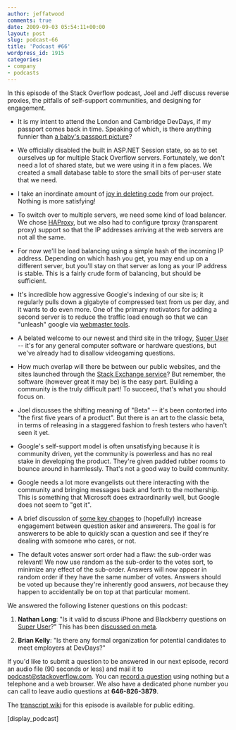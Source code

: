 ```yaml
---
author: jeffatwood
comments: true
date: 2009-09-03 05:54:11+00:00
layout: post
slug: podcast-66
title: 'Podcast #66'
wordpress_id: 1915
categories:
- company
- podcasts
---
```


In this episode of the Stack Overflow podcast, Joel and Jeff discuss reverse proxies, the pitfalls of self-support communities, and designing for engagement.



	
  * It is my intent to attend the London and Cambridge DevDays, if my passport comes back in time. Speaking of which, is there anything funnier than [a baby's passport picture](http://www.flickr.com/photos/betsyphd/3880688167/)?

	
  * We officially disabled the built in ASP.NET Session state, so as to set ourselves up for multiple Stack Overflow servers. Fortunately, we don't need a lot of shared state, but we were using it in a few places. We created a small database table to store the small bits of per-user state that we need.

	
  * I take an inordinate amount of [joy in deleting code](http://www.codinghorror.com/blog/archives/000057.html) from our project. Nothing is more satisfying!

	
  * To switch over to multiple servers, we need some kind of load balancer. We chose [HAProxy](http://haproxy.1wt.eu/), but we also had to configure tproxy (transparent proxy) support so that the IP addresses arriving at the web servers are not all the same.

	
  * For now we'll be load balancing using a simple hash of the incoming IP address. Depending on which hash you get, you may end up on a different server, but you'll stay on that server as long as your IP address is stable. This is a fairly crude form of balancing, but should be sufficient.

	
  * It's incredible how aggressive Google's indexing of our site is; it regularly pulls down a gigabyte of compressed text from us per day, and it wants to do even more. One of the primary motivators for adding a second server is to reduce the traffic load enough so that we can "unleash" google via [webmaster tools](http://www.google.com/webmasters/tools/).

	
  * A belated welcome to our newest and third site in the trilogy, [Super User](http://superuser.com/) -- it's for any general computer software or hardware questions, but we've already had to disallow videogaming questions.

	
  * How much overlap will there be between our public websites, and the sites launched through the [Stack Exchange service](http://stackexchange.com/)? But remember, the software (however great it may be) is the easy part. Building a community is the truly difficult part! To succeed, that's what you should focus on.

	
  * Joel discusses the shifting meaning of "Beta" -- it's been contorted into "the first five years of a product". But there is an art to the classic beta, in terms of releasing in a staggered fashion to fresh testers who haven't seen it yet.

	
  * Google's self-support model is often unsatisfying because it is community driven, yet the community is powerless and has no real stake in developing the product. They're given padded rubber rooms to bounce around in harmlessly. That's not a good way to build community.

	
  * Google needs a lot more evangelists out there interacting with the community and bringing messages back and forth to the mothership. This is something that Microsoft does extraordinarily well, but Google does not seem to "get it".

	
  * A brief discussion of [some key changes](http://blog.stackoverflow.com/2009/08/new-question-asker-features/) to (hopefully) increase engagement between question asker and answerers. The goal is for answerers to be able to quickly scan a question and see if they're dealing with someone who cares, or not.

	
  * The default votes answer sort order had a flaw: the sub-order was relevant! We now use random as the sub-order to the votes sort, to minimize any effect of the sub-order. Answers will now appear in random order if they have the same number of votes. Answers should be voted up because they're inherently good answers, _not_ because they happen to accidentally be on top at that particular moment.


We answered the following listener questions on this podcast:

	
  1. **Nathan Long**: "Is it valid to discuss iPhone and Blackberry questions on [Super User](http://superuser.com/)?" This has been [discussed on meta](http://meta.stackoverflow.com/questions/16087/are-iphone-ipod-ipod-touch-questions-computer-related-superuser).

	
  2. **Brian Kelly**: "Is there any formal organization for potential candidates to meet employers at DevDays?"


If you'd like to submit a question to be answered in our next episode, record an audio file (90 seconds or less) and mail it to [podcast@stackoverflow.com](mailto:podcast@stackoverflow.com). You can [record a question](http://blog.stackoverflow.com/index.php/2008/05/recording-podcast-questions-using-your-telephone/) using nothing but a telephone and a web browser. We also have a dedicated phone number you can call to leave audio questions at **646-826-3879**.

The [transcript wiki](https://stackoverflow.fogbugz.com/default.asp?W29078) for this episode is available for public editing.

[display_podcast]


